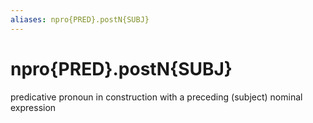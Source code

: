 ```yaml
---
aliases: npro{PRED}.postN{SUBJ}
---
```

# npro{PRED}.postN{SUBJ}

predicative pronoun in construction with a preceding (subject) nominal expression